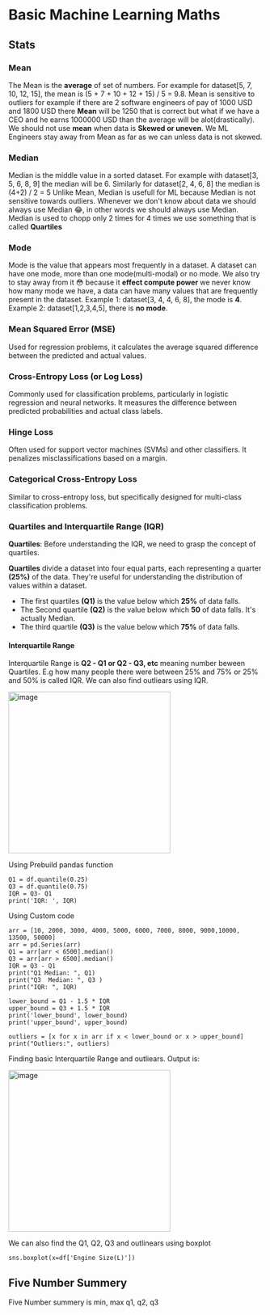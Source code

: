 # Basic Machine Learning Maths

## Stats
### Mean
The Mean is the **average** of set of numbers.
For example for dataset[5, 7, 10, 12, 15], the mean is (5 + 7 + 10 + 12 + 15) / 5 = 9.8.
Mean is sensitive to outliers for example if there are 2 software engineers of pay of 1000 USD and 1800 USD there **Mean** will be 1250 that is correct but what if we have a CEO and he earns 1000000 USD than the average will be alot(drastically). We should not use **mean** when data is **Skewed or uneven**. We ML Engineers stay away from Mean as far as we can unless data is not skewed.

### Median
Median is the middle value in a sorted dataset. For example with dataset[3, 5, 6, 8, 9] the median will be 6. Similarly for dataset[2, 4, 6, 8] the median is (4+2) / 2 = 5 
Unlike Mean, Median is usefull for ML because Median is not sensitive towards outliers. Whenever we don't know about data we should always use Median 😂, in other words we should always use Median. Median is used to chopp only 2 times for 4 times we use something that is called ****Quartiles****

### Mode
Mode is the value that appears most frequently in a dataset. A dataset can have one mode, more than one mode(multi-modal) or no mode. We also try to stay away from it 😳 because it **effect compute power** we never know how many mode we have, a data can have many values that are frequently present in the dataset.
Example 1: dataset[3, 4, 4, 6, 8], the mode is **4**.
Example 2: dataset[1,2,3,4,5], there is **no mode**.

### Mean Squared Error (MSE)
Used for regression problems, it calculates the average squared difference between the predicted and actual values.

### Cross-Entropy Loss (or Log Loss)
Commonly used for classification problems, particularly in logistic regression and neural networks. It measures the difference between predicted probabilities and actual class labels.

### Hinge Loss
Often used for support vector machines (SVMs) and other classifiers. It penalizes misclassifications based on a margin.

### Categorical Cross-Entropy Loss
Similar to cross-entropy loss, but specifically designed for multi-class classification problems.

### Quartiles and Interquartile Range (IQR)
**Quartiles**: Before understanding the IQR, we need to grasp the concept of quartiles.

**Quartiles** divide a dataset into four equal parts, each representing a quarter **(25%)** of the data. They're useful for understanding the distribution of values within a dataset.
- The first quartiles **(Q1)** is the value below which **25%** of data falls.
- The Second quartile **(Q2)** is the value below which **50** of data falls. It's actually Median.
- The third quartile **(Q3)** is the value below which **75%** of data falls.

#### Interquartile Range 
Interquartile Range is **Q2 - Q1 or Q2 - Q3, etc** meaning number beween Quartiles. E.g how many people there were between 25% and 75% or 25% and 50% is called IQR.
We can also find outliears using IQR.

<img width="320" alt="image" src="https://github.com/AbdulHadi806/Machine-learning-Basic-notes/assets/113926529/3a969b32-67c6-4312-a1d9-62affeb1d218">

Using Prebuild pandas function
```
Q1 = df.quantile(0.25)
Q3 = df.quantile(0.75)
IQR = Q3- Q1
print('IQR: ', IQR)
```

Using Custom code
```
arr = [10, 2000, 3000, 4000, 5000, 6000, 7000, 8000, 9000,10000, 13500, 50000]
arr = pd.Series(arr)
Q1 = arr[arr < 6500].median()
Q3 = arr[arr > 6500].median()
IQR = Q3 - Q1
print("Q1 Median: ", Q1)
print("Q3  Median: ", Q3 )
print("IQR: ", IQR)

lower_bound = Q1 - 1.5 * IQR
upper_bound = Q3 + 1.5 * IQR
print('lower_bound', lower_bound)
print('upper_bound', upper_bound)

outliers = [x for x in arr if x < lower_bound or x > upper_bound]
print("Outliers:", outliers)
```
Finding basic Interquartile Range and outliears.
Output is:

<img width="320" alt="image" src="https://github.com/AbdulHadi806/Machine-learning-Basic-notes/assets/113926529/17d54d0f-5f03-4a12-9afe-2373bebae9d3">

We can also find the Q1, Q2, Q3 and outlinears using boxplot
```
sns.boxplot(x=df['Engine Size(L)'])
```

## Five Number Summery
Five Number summery is min, max q1, q2, q3
